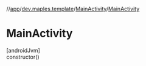 //[app](../../../index.md)/[dev.maples.template](../index.md)/[MainActivity](index.md)/[MainActivity](-main-activity.md)

# MainActivity

[androidJvm]\
constructor()
